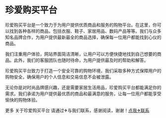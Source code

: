 # 珍爱购买平台

珍爱购买平台是一个致力于为用户提供优质商品和服务的购物平台。在这里，你可以找到各种各样的商品，包括衣服、鞋子、家居用品、数码产品等等。我们与众多知名品牌合作，为用户提供最新最全的商品选择，确保每一位用户都能找到心仪的商品。

我们注重用户体验，网站界面简洁清晰，让用户可以方便快捷地找到自己想要的商品。此外，我们的客服团队也随时待命，为用户提供最及时的帮助和解答。

珍爱购买平台致力于打造一个安全可靠的购物环境，我们采取多种方式保障用户的购物安全，确保用户的个人信息和交易信息不会被泄露。

无论你是对时尚品牌感兴趣，还是需要家居生活用品，珍爱购买平台都能满足你的需求。我们承诺为用户提供最优质的商品和最满意的服务，让每一位用户都能享受愉快的购物体验。

更多 关于珍爱购买平台 请通过✈与我们联系，感谢阅读，谢谢！[点我✈联系](https://d.k02.cc)